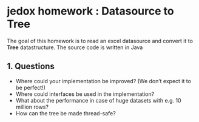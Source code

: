 # jedox homework : Datasource to Tree

The goal of this homework is to read an excel datasource and convert it to **Tree** datastructure.
The source code is written in Java 

## 1. Questions

- Where could your implementation be improved? (We don’t expect it to be perfect!)
- Where could interfaces be used in the implementation?
- What about the performance in case of huge datasets with e.g. 10 million rows?
- How can the tree be made thread-safe?
